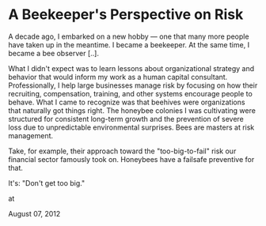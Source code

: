 # A Beekeeper's Perspective on Risk
A decade ago, I embarked on a new hobby — one that many more people have taken up in the meantime. I became a beekeeper. At the same time, I became a bee observer [..].

What I didn't expect was to learn lessons about organizational strategy and behavior that would inform my work as a human capital consultant. Professionally, I help large businesses manage risk by focusing on how their recruiting, compensation, training, and other systems encourage people to behave. What I came to recognize was that beehives were organizations that naturally got things right. The honeybee colonies I was cultivating were structured for consistent long-term growth and the prevention of severe loss due to unpredictable environmental surprises. Bees are masters at risk management.

Take, for example, their approach toward the "too-big-to-fail" risk 
our financial sector famously took on. Honeybees have a failsafe 
preventive for that.

It's: "Don't get too big."








at

August 07, 2012















